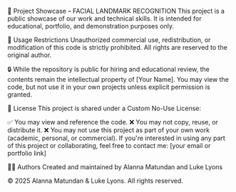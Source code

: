 💼 Project Showcase – FACIAL LANDMARK RECOGNITION
This project is a public showcase of our work and technical skills. It is intended for educational, portfolio, and demonstration purposes only.

🚫 Usage Restrictions
Unauthorized commercial use, redistribution, or modification of this code is strictly prohibited.
All rights are reserved to the original author.

🔒 While the repository is public for hiring and educational review, the contents remain the intellectual property of [Your Name]. You may view the code, but not use it in your own projects unless explicit permission is granted.

📄 License
This project is shared under a Custom No-Use License:

✅ You may view and reference the code.
❌ You may not copy, reuse, or distribute it.
❌ You may not use this project as part of your own work (academic, personal, or commercial).
If you're interested in using any part of this project or collaborating, feel free to contact me: [your email or portfolio link]

👩‍💻 Authors
Created and maintained by Alanna Matundan and Luke Lyons

© 2025 Alanna Matundan & Luke Lyons. All rights reserved.
